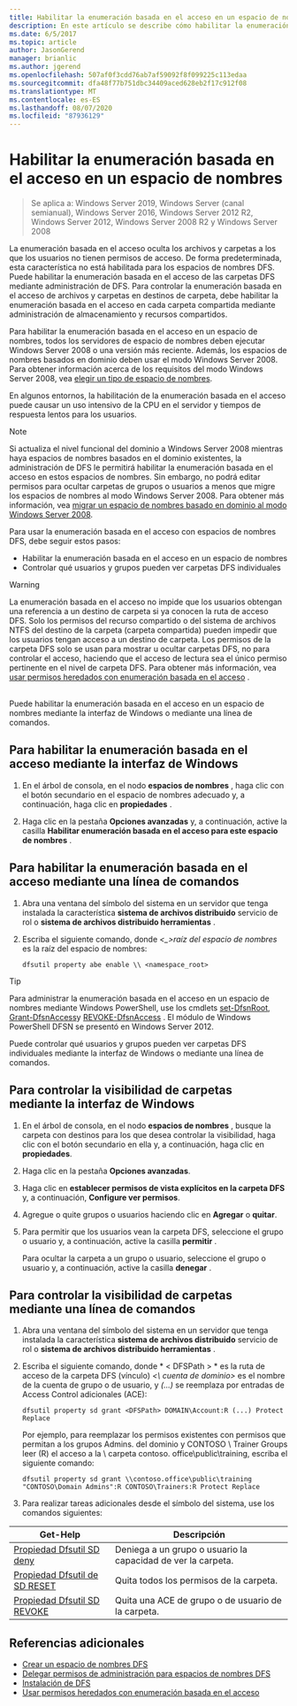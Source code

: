 ```yaml
---
title: Habilitar la enumeración basada en el acceso en un espacio de nombres
description: En este artículo se describe cómo habilitar la enumeración basada en el acceso en un espacio de nombres.
ms.date: 6/5/2017
ms.topic: article
author: JasonGerend
manager: brianlic
ms.author: jgerend
ms.openlocfilehash: 507af0f3cdd76ab7af59092f8f099225c113edaa
ms.sourcegitcommit: dfa48f77b751dbc34409aced628eb2f17c912f08
ms.translationtype: MT
ms.contentlocale: es-ES
ms.lasthandoff: 08/07/2020
ms.locfileid: "87936129"
---
```

# <a name="enable-access-based-enumeration-on-a-namespace"></a>Habilitar la enumeración basada en el acceso en un espacio de nombres

> Se aplica a: Windows Server 2019, Windows Server (canal semianual), Windows Server 2016, Windows Server 2012 R2, Windows Server 2012, Windows Server 2008 R2 y Windows Server 2008

La enumeración basada en el acceso oculta los archivos y carpetas a los que los usuarios no tienen permisos de acceso. De forma predeterminada, esta característica no está habilitada para los espacios de nombres DFS. Puede habilitar la enumeración basada en el acceso de las carpetas DFS mediante administración de DFS. Para controlar la enumeración basada en el acceso de archivos y carpetas en destinos de carpeta, debe habilitar la enumeración basada en el acceso en cada carpeta compartida mediante administración de almacenamiento y recursos compartidos.

Para habilitar la enumeración basada en el acceso en un espacio de nombres, todos los servidores de espacio de nombres deben ejecutar Windows Server 2008 o una versión más reciente. Además, los espacios de nombres basados en dominio deben usar el modo Windows Server 2008. Para obtener información acerca de los requisitos del modo Windows Server 2008, vea [elegir un tipo de espacio de nombres](choose-a-namespace-type.md).

En algunos entornos, la habilitación de la enumeración basada en el acceso puede causar un uso intensivo de la CPU en el servidor y tiempos de respuesta lentos para los usuarios.

> [!NOTE]
> Si actualiza el nivel funcional del dominio a Windows Server 2008 mientras haya espacios de nombres basados en el dominio existentes, la administración de DFS le permitirá habilitar la enumeración basada en el acceso en estos espacios de nombres. Sin embargo, no podrá editar permisos para ocultar carpetas de grupos o usuarios a menos que migre los espacios de nombres al modo Windows Server 2008. Para obtener más información, vea [migrar un espacio de nombres basado en dominio al modo Windows Server 2008](migrate-a-domain-based-namespace-to-windows-server-2008-mode.md).


Para usar la enumeración basada en el acceso con espacios de nombres DFS, debe seguir estos pasos:

-   Habilitar la enumeración basada en el acceso en un espacio de nombres
-   Controlar qué usuarios y grupos pueden ver carpetas DFS individuales


> [!WARNING]
> La enumeración basada en el acceso no impide que los usuarios obtengan una referencia a un destino de carpeta si ya conocen la ruta de acceso DFS. Solo los permisos del recurso compartido o del sistema de archivos NTFS del destino de la carpeta (carpeta compartida) pueden impedir que los usuarios tengan acceso a un destino de carpeta. Los permisos de la carpeta DFS solo se usan para mostrar u ocultar carpetas DFS, no para controlar el acceso, haciendo que el acceso de lectura sea el único permiso pertinente en el nivel de carpeta DFS. Para obtener más información, vea [usar permisos heredados con enumeración basada en el acceso](/previous-versions/windows/it-pro/windows-server-2008-R2-and-2008/dd834874(v=ws.11)) .

<br />
Puede habilitar la enumeración basada en el acceso en un espacio de nombres mediante la interfaz de Windows o mediante una línea de comandos.

## <a name="to-enable-access-based-enumeration-by-using-the-windows-interface"></a>Para habilitar la enumeración basada en el acceso mediante la interfaz de Windows

1.  En el árbol de consola, en el nodo **espacios de nombres** , haga clic con el botón secundario en el espacio de nombres adecuado y, a continuación, haga clic en **propiedades** .

2.  Haga clic en la pestaña **Opciones avanzadas** y, a continuación, active la casilla **Habilitar enumeración basada en el acceso para este espacio de nombres** .

## <a name="to-enable-access-based-enumeration-by-using-a-command-line"></a>Para habilitar la enumeración basada en el acceso mediante una línea de comandos

1.  Abra una ventana del símbolo del sistema en un servidor que tenga instalada la característica **sistema de archivos distribuido** servicio de rol o **sistema de archivos distribuido herramientas** .

2.  Escriba el siguiente comando, donde *<\_>raíz del espacio de nombres* es la raíz del espacio de nombres:

    ```
    dfsutil property abe enable \\ <namespace_root>
    ```

> [!TIP]
> Para administrar la enumeración basada en el acceso en un espacio de nombres mediante Windows PowerShell, use los cmdlets [set-DfsnRoot](/previous-versions/windows/it-pro/windows-server-2008-R2-and-2008/dd834874(v=ws.11)), [Grant-DfsnAccess](/previous-versions/windows/it-pro/windows-server-2008-R2-and-2008/dd834874(v=ws.11))y [REVOKE-DfsnAccess](/previous-versions/windows/it-pro/windows-server-2008-R2-and-2008/dd834874(v=ws.11)) . El módulo de Windows PowerShell DFSN se presentó en Windows Server 2012.

Puede controlar qué usuarios y grupos pueden ver carpetas DFS individuales mediante la interfaz de Windows o mediante una línea de comandos.

## <a name="to-control-folder-visibility-by-using-the-windows-interface"></a>Para controlar la visibilidad de carpetas mediante la interfaz de Windows

1.  En el árbol de consola, en el nodo **espacios de nombres** , busque la carpeta con destinos para los que desea controlar la visibilidad, haga clic con el botón secundario en ella y, a continuación, haga clic en **propiedades**.

2.  Haga clic en la pestaña **Opciones avanzadas**.

3.  Haga clic en **establecer permisos de vista explícitos en la carpeta DFS** y, a continuación, **Configure ver permisos**.

4.  Agregue o quite grupos o usuarios haciendo clic en **Agregar** o **quitar**.

5.  Para permitir que los usuarios vean la carpeta DFS, seleccione el grupo o usuario y, a continuación, active la casilla **permitir** .

    Para ocultar la carpeta a un grupo o usuario, seleccione el grupo o usuario y, a continuación, active la casilla **denegar** .

## <a name="to-control-folder-visibility-by-using-a-command-line"></a>Para controlar la visibilidad de carpetas mediante una línea de comandos

1. Abra una ventana del símbolo del sistema en un servidor que tenga instalada la característica **sistema de archivos distribuido** servicio de rol o **sistema de archivos distribuido herramientas** .

2. Escriba el siguiente comando, donde * &lt; DFSPath &gt; * es la ruta de acceso de la carpeta DFS (vínculo) *<\\ cuenta de dominio>* es el nombre de la cuenta de grupo o de usuario, y *(...)* se reemplaza por entradas de Access Control adicionales (ACE):

   ```
   dfsutil property sd grant <DFSPath> DOMAIN\Account:R (...) Protect Replace
   ```

   Por ejemplo, para reemplazar los permisos existentes con permisos que permitan a los grupos Admins. del dominio y CONTOSO \\ Trainer Groups leer (R) el acceso a la \\ carpeta contoso. office\public\training, escriba el siguiente comando:

   ```
   dfsutil property sd grant \\contoso.office\public\training "CONTOSO\Domain Admins":R CONTOSO\Trainers:R Protect Replace
   ```

3. Para realizar tareas adicionales desde el símbolo del sistema, use los comandos siguientes:


| Get-Help | Descripción |
|---|---|
|[Propiedad Dfsutil SD deny](/previous-versions/windows/it-pro/windows-server-2008-R2-and-2008/dd759150(v=ws.11))|Deniega a un grupo o usuario la capacidad de ver la carpeta.|
|[Propiedad Dfsutil de SD RESET](/previous-versions/windows/it-pro/windows-server-2008-R2-and-2008/dd759150(v=ws.11)) |Quita todos los permisos de la carpeta.|
|[Propiedad Dfsutil SD REVOKE](/previous-versions/windows/it-pro/windows-server-2008-R2-and-2008/dd759150(v=ws.11))| Quita una ACE de grupo o de usuario de la carpeta. |

## <a name="additional-references"></a>Referencias adicionales

-   [Crear un espacio de nombres DFS](create-a-dfs-namespace.md)
-   [Delegar permisos de administración para espacios de nombres DFS](delegate-management-permissions-for-dfs-namespaces.md)
-   [Instalación de DFS](/previous-versions/windows/it-pro/windows-server-2008-R2-and-2008/cc731089(v=ws.11))
-   [Usar permisos heredados con enumeración basada en el acceso](using-inherited-permissions-with-access-based-enumeration.md)

